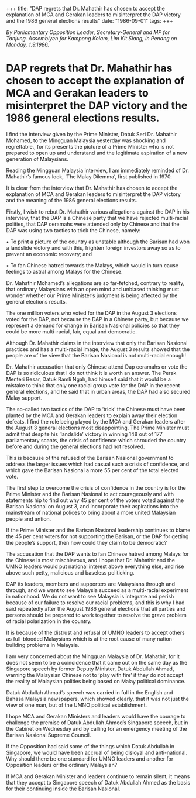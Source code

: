 +++ 
title: "DAP regrets that Dr. Mahathir has chosen to accept the explanation of MCA and Gerakan leaders to misinterpret the DAP victory and the 1986 general elections results"
date: "1986-09-01"
tags:
+++

_By Parliamentary Opposition Leader, Secretary-General and MP for Tanjung. Assemblyen for Kampong Kolam, Lim Kit Siang, in Penang on Monday, 1.9.1986._

# DAP regrets that Dr. Mahathir has chosen to accept the explanation of MCA and Gerakan leaders to misinterpret the DAP victory and the 1986 general elections results.

I find the interview given by the Prime Minister, Datuk Seri Dr. Mahathir Mohamed, to the Mingguan Malaysia yesterday was shocking and regrettable., for its presents the picture of a Prime Minister who is not prepared to open up and understand and the legitimate aspiration of a new generation of Malaysians.</u>

Reading the Mingguan Malaysia interview, I am immediately reminded of Dr. Mahathir’s famous look, ‘The Malay Dilemma’, first published in 1970.

It is clear from the interview that Dr. Mahathir has chosen to accept the explanation of MCA and Gerakan leaders to misinterpret the DAP victory and the meaning of the 1986 general elections results.

Firstly, I wish to rebut Dr. Mahathir various allegations against the DAP in his interview, that the DAP is a Chinese party that we have rejected multi-racial polities, that DAP ceramahs were attended only by Chinese and that the DAP was using two tactics to trick the Chinese, namely:

•	To print a picture of the country as unstable although the Barisan had won a landslide victory and with this, frighten foreign investors away so as to prevent an economic recovery; and 

•	To fan Chinese hatred towards the Malays, which would in turn cause feelings to astral among Malays for the Chinese.

Dr. Mahathir Mohamed’s allegations are so far-fetched, contrary to reality, that ordinary Malaysians with an open mind and unbiased thinking must wonder whether our Prime Minister’s judgment is being affected by the general elections results.

The one million voters who voted for the DAP in the August 3 elections voted for the DAP, not because the DAP in a Chinese party, but because we represent a demand for change in Barisan Nasional policies so that they could be more multi-racial, fair, equal and democratic.

Although Dr. Mahathir claims in the interview that only the Barisan Nasional practices and has a multi-racial image, the August 3 results showed that the people are of the view that the Barisan Nasional is not multi-racial enough!

Dr. Mahathir accusation that only Chinese attend Dap ceramahs or vote the DAP is so ridiculous that I do not think it is worth an answer. The Perak Menteri Besar, Datuk Ramli Ngah, had himself said that it would be a mistake to think that only one racial group vote for the DAP in the recent general elections, and he said that in urban areas, the DAP had also secured Malay support.

The so-called two tactics of the DAP to ‘trick’ the Chinese must have been planted by the MCA and Gerakan leaders to explain away their election defeats. I find the role being played by the MCA and Gerakan leaders after the August 3 general elections most disappointing.
The Prime Minister must admit that despite his ‘landslide’ victory in winning 148 out of 177 parliamentary scants, the crisis of confidence which shrouded the country before and during the general elections had not resolved.

This is because of the refused of the Barisan Nasional government to address the larger issues which had casual such a crisis of confidence, and which gave the Barisan Nasional a more 55 per cent of the total elected vote.

The first step to overcome the crisis of confidence in the country is for the Prime Minister and the Barisan Nasional to act courageously and with statements hip to find out why 45 per cent of the voters voted against the Barisan Nasional on August 3, and incorporate their aspirations into the mainstream of national polices to bring about a more united Malaysian people and antion.

If the Prime Minister and the Barisan Nasional leadership continues to blame the 45 per cent voters for not supporting the Barisan, or the DAP for getting the people’s support, then how could they claim to be democratic?

The accusation that the DAP wants to fan Chinese hatred among Malays for the Chinese is most mischievous, and I hope that Dr. Mahathir and the UMNO leaders would put national interest above everything else, and rise above such petty, malicious and baseless politicking.

DAP its leaders, members and supporters are Malaysians through and through, and we want to see Malaysia succeed as a multi-racial experiment in nationhood. We do not want to see Malaysia is integrate and perish because of our failure to resolve our racial problems, and this is why I had said repeatedly after the August 1986 general elections that all parties and persons should be prepared to work together to resolve the grave problem of racial polarization in the country.

It is because of the distrust and refusal of UMNO leaders to accept others as full-blooded Malaysians which is at the root cause of many nation-building problems in Malaysia.

I am very concerned about the Mingguan Malaysia of Dr. Mahathir, for it does not seem to be a coincidence that it came out on the same day as the Singapore speech by former Deputy Minister, Datuk Abdullah Ahmad, warning the Malaysian Chinese not to ‘play with fire’ if they do not accept the reality of Malaysian polities being based on Malay political dominance.

Datuk Abdullah Ahmad’s speech was carried in full in the English and Bahasa Malaysia newspapers, which showed clearly, that it was not just the view of one man, but of the UMNO political establishment.

I hope MCA and Gerakan Ministers and leaders would have the courage to challenge the premise of Datuk Abdullah Ahmed’s Singapore speech, but in the Cabinet on Wednesday and by calling for an emergency meeting of the Barisan Nasional Supreme Council.

If the Opposition had said some of the things which Datuk Abdullah in Singapore, we would have been accrual of being disloyal and anti-national. Why should there be one standard for UMNO leaders and another for Opposition leaders or the ordinary Malaysian?

If MCA and Gerakan Minister and leaders continue to remain silent, it means that they accept to Singapore speech of Datuk Abdullah Ahmed as the basis for their continuing inside the Barisan Nasional.
   
 
